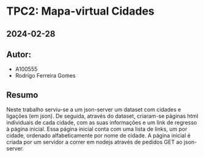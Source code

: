 # TPC2: Mapa-virtual Cidades
## 2024-02-28

## Autor:
- A100555
- Rodrigo Ferreira Gomes

## Resumo

Neste trabalho serviu-se a um json-server um dataset com cidades e ligações (em json). 
De seguida, através do dataset, criaram-se páginas html individuais de cada cidade, com as suas informações e um link de regresso à página inicial.
Essa página inicial conta com uma lista de links, um por cidade, ordenado alfabeticamente por nome de cidade.
A página inicial é criada por um servidor a correr em nodejs através de pedidos GET ao json-server.

